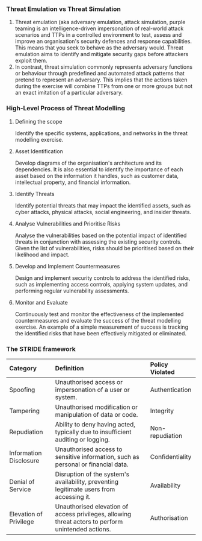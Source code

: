 ### Threat Emulation vs Threat Simulation

1. Threat emulation (aka adversary emulation, attack simulation, purple teaming is an intelligence-driven impersonation of real-world attack scenarios and TTPs in a controlled environment to test, assess and improve an organisation's security defences and response capabilities. This means that you seek to behave as the adversary would. Threat emulation aims to identify and mitigate security gaps before attackers exploit them.
2. In contrast, threat simulation commonly represents adversary functions or behaviour through predefined and automated attack patterns that pretend to represent an adversary. This implies that the actions taken during the exercise will combine TTPs from one or more groups but not an exact imitation of a particular adversary.

### High-Level Process of Threat Modelling

1. Defining the scope
  
   Identify the specific systems, applications, and networks in the threat modelling exercise.

2. Asset Identification

   Develop diagrams of the organisation's architecture and its dependencies. It is also essential to identify the importance of each asset based on the information it handles,  such as customer data, intellectual property, and financial information.

3. Identify Threats

   Identify potential threats that may impact the identified assets, such as cyber attacks, physical attacks, social engineering, and insider threats.

4. Analyse Vulnerabilities and Prioritise Risks

   Analyse the vulnerabilities based on the potential impact of identified threats in conjunction with assessing the existing security controls. Given the list of vulnerabilities, risks should be prioritised based on their likelihood and impact.

5. Develop and Implement Countermeasures

   Design and implement security controls to address the identified risks, such as implementing access controls, applying system updates, and performing regular vulnerability assessments.

6. Monitor and Evaluate

   Continuously test and monitor the effectiveness of the implemented countermeasures and evaluate the success of the threat modelling exercise. An example of a simple measurement of success is tracking the identified risks that have been effectively mitigated or eliminated.

### The STRIDE framework

| Category | Definition | Policy Violated |
|:---------|:-----------|:----------------|
| Spoofing | Unauthorised access or impersonation of a user or system. | Authentication |
| Tampering | Unauthorised modification or manipulation of data or code. | Integrity |
| Repudiation | Ability to deny having acted, typically due to insufficient auditing or logging. | Non-repudiation |
| Information Disclosure | Unauthorised access to sensitive information, such as personal or financial data. | Confidentiality |
| Denial of Service | Disruption of the system's availability, preventing legitimate users from accessing it. | Availability |
| Elevation of Privilege | Unauthorised elevation of access privileges, allowing threat actors to perform unintended actions. | Authorisation |

